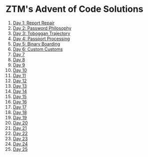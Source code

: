 # ZTM's Advent of Code Solutions

1. [Day 1: Report Repair](https://github.com/shubham-kumar10/aoc/blob/master/src/Day1.java) 
2. [Day 2: Password Philosophy](https://github.com/shubham-kumar10/aoc/blob/master/src/day2/Day2.java) 
3. [Day 3: Toboggan Trajectory](https://github.com/shubham-kumar10/aoc/blob/master/src/day2/Day3.java) 
4. [Day 4: Passport Processing](https://github.com/shubham-kumar10/aoc/blob/master/src/day2/Day4.java) 
5. [Day 5: Binary Boarding](https://github.com/shubham-kumar10/aoc/blob/master/src/day5/BinaryBoarding.java) 
6. [Day 6: Custom Customs](https://github.com/shubham-kumar10/aoc/blob/master/src/day6/CustomCustoms.java)
7. [Day 7]()
8. [Day 8]()
9. [Day 9]()
10. [Day 10]()
11. [Day 11]()
12. [Day 12]()
13. [Day 13]()
14. [Day 14]()
15. [Day 15]()
16. [Day 16]()
17. [Day 17]()
18. [Day 18]()
19. [Day 19]()
20. [Day 20]()
21. [Day 21]()
22. [Day 22]()
23. [Day 23]()
24. [Day 24]()
25. [Day 25]()

